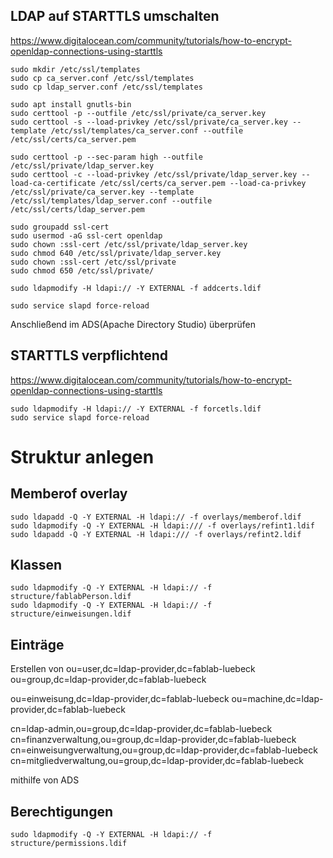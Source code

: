 
## LDAP auf STARTTLS umschalten
https://www.digitalocean.com/community/tutorials/how-to-encrypt-openldap-connections-using-starttls
``` shell
sudo mkdir /etc/ssl/templates
sudo cp ca_server.conf /etc/ssl/templates
sudo cp ldap_server.conf /etc/ssl/templates

sudo apt install gnutls-bin
sudo certtool -p --outfile /etc/ssl/private/ca_server.key
sudo certtool -s --load-privkey /etc/ssl/private/ca_server.key --template /etc/ssl/templates/ca_server.conf --outfile /etc/ssl/certs/ca_server.pem

sudo certtool -p --sec-param high --outfile /etc/ssl/private/ldap_server.key
sudo certtool -c --load-privkey /etc/ssl/private/ldap_server.key --load-ca-certificate /etc/ssl/certs/ca_server.pem --load-ca-privkey /etc/ssl/private/ca_server.key --template /etc/ssl/templates/ldap_server.conf --outfile /etc/ssl/certs/ldap_server.pem

sudo groupadd ssl-cert
sudo usermod -aG ssl-cert openldap
sudo chown :ssl-cert /etc/ssl/private/ldap_server.key
sudo chmod 640 /etc/ssl/private/ldap_server.key
sudo chown :ssl-cert /etc/ssl/private
sudo chmod 650 /etc/ssl/private/

sudo ldapmodify -H ldapi:// -Y EXTERNAL -f addcerts.ldif

sudo service slapd force-reload
```
Anschließend im ADS(Apache Directory Studio) überprüfen

## STARTTLS verpflichtend
https://www.digitalocean.com/community/tutorials/how-to-encrypt-openldap-connections-using-starttls
``` shell
sudo ldapmodify -H ldapi:// -Y EXTERNAL -f forcetls.ldif
sudo service slapd force-reload
```

# Struktur anlegen
## Memberof overlay
``` shell
sudo ldapadd -Q -Y EXTERNAL -H ldapi:// -f overlays/memberof.ldif
sudo ldapmodify -Q -Y EXTERNAL -H ldapi:/// -f overlays/refint1.ldif
sudo ldapadd -Q -Y EXTERNAL -H ldapi:/// -f overlays/refint2.ldif

```

## Klassen
``` shell
sudo ldapmodify -Q -Y EXTERNAL -H ldapi:// -f structure/fablabPerson.ldif
sudo ldapmodify -Q -Y EXTERNAL -H ldapi:// -f structure/einweisungen.ldif
```
## Einträge
Erstellen von 
ou=user,dc=ldap-provider,dc=fablab-luebeck
ou=group,dc=ldap-provider,dc=fablab-luebeck

ou=einweisung,dc=ldap-provider,dc=fablab-luebeck
ou=machine,dc=ldap-provider,dc=fablab-luebeck

cn=ldap-admin,ou=group,dc=ldap-provider,dc=fablab-luebeck
cn=finanzverwaltung,ou=group,dc=ldap-provider,dc=fablab-luebeck
cn=einweisungverwaltung,ou=group,dc=ldap-provider,dc=fablab-luebeck
cn=mitgliedverwaltung,ou=group,dc=ldap-provider,dc=fablab-luebeck

mithilfe von ADS

## Berechtigungen
``` shell
sudo ldapmodify -Q -Y EXTERNAL -H ldapi:// -f structure/permissions.ldif
```

